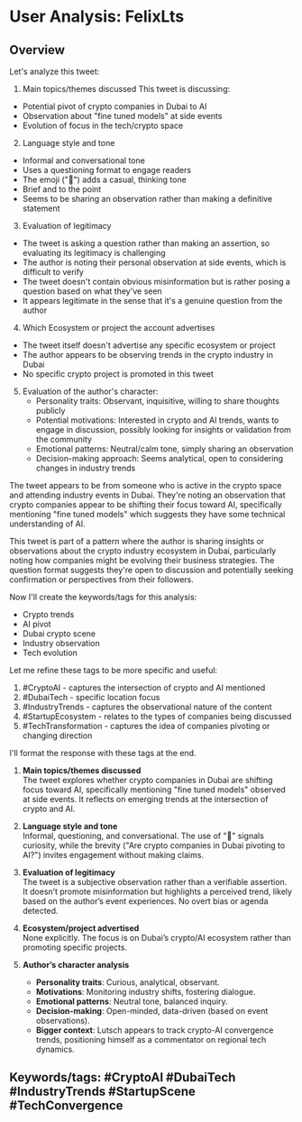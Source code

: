 # User Analysis: FelixLts

## Overview

<think>
Let's analyze this tweet:

1. Main topics/themes discussed
This tweet is discussing:
- Potential pivot of crypto companies in Dubai to AI
- Observation about "fine tuned models" at side events
- Evolution of focus in the tech/crypto space

2. Language style and tone
- Informal and conversational tone
- Uses a questioning format to engage readers
- The emoji ("🤔") adds a casual, thinking tone
- Brief and to the point
- Seems to be sharing an observation rather than making a definitive statement

3. Evaluation of legitimacy
- The tweet is asking a question rather than making an assertion, so evaluating its legitimacy is challenging
- The author is noting their personal observation at side events, which is difficult to verify
- The tweet doesn't contain obvious misinformation but is rather posing a question based on what they've seen
- It appears legitimate in the sense that it's a genuine question from the author

4. Which Ecosystem or project the account advertises
- The tweet itself doesn't advertise any specific ecosystem or project
- The author appears to be observing trends in the crypto industry in Dubai
- No specific crypto project is promoted in this tweet

5. Evaluation of the author's character:
   - Personality traits: Observant, inquisitive, willing to share thoughts publicly
   - Potential motivations: Interested in crypto and AI trends, wants to engage in discussion, possibly looking for insights or validation from the community
   - Emotional patterns: Neutral/calm tone, simply sharing an observation
   - Decision-making approach: Seems analytical, open to considering changes in industry trends

The tweet appears to be from someone who is active in the crypto space and attending industry events in Dubai. They're noting an observation that crypto companies appear to be shifting their focus toward AI, specifically mentioning "fine tuned models" which suggests they have some technical understanding of AI.

This tweet is part of a pattern where the author is sharing insights or observations about the crypto industry ecosystem in Dubai, particularly noting how companies might be evolving their business strategies. The question format suggests they're open to discussion and potentially seeking confirmation or perspectives from their followers.

Now I'll create the keywords/tags for this analysis:
- Crypto trends
- AI pivot
- Dubai crypto scene
- Industry observation
- Tech evolution

Let me refine these tags to be more specific and useful:
1. #CryptoAI - captures the intersection of crypto and AI mentioned
2. #DubaiTech - specific location focus
3. #IndustryTrends - captures the observational nature of the content
4. #StartupEcosystem - relates to the types of companies being discussed
5. #TechTransformation - captures the idea of companies pivoting or changing direction

I'll format the response with these tags at the end.
</think>

1. **Main topics/themes discussed**  
   The tweet explores whether crypto companies in Dubai are shifting focus toward AI, specifically mentioning "fine tuned models" observed at side events. It reflects on emerging trends at the intersection of crypto and AI.

2. **Language style and tone**  
   Informal, questioning, and conversational. The use of "🤔" signals curiosity, while the brevity ("Are crypto companies in Dubai pivoting to AI?") invites engagement without making claims.

3. **Evaluation of legitimacy**  
   The tweet is a subjective observation rather than a verifiable assertion. It doesn’t promote misinformation but highlights a perceived trend, likely based on the author’s event experiences. No overt bias or agenda detected.

4. **Ecosystem/project advertised**  
   None explicitly. The focus is on Dubai’s crypto/AI ecosystem rather than promoting specific projects.

5. **Author’s character analysis**  
   - **Personality traits**: Curious, analytical, observant.  
   - **Motivations**: Monitoring industry shifts, fostering dialogue.  
   - **Emotional patterns**: Neutral tone, balanced inquiry.  
   - **Decision-making**: Open-minded, data-driven (based on event observations).  
   - **Bigger context**: Lutsch appears to track crypto-AI convergence trends, positioning himself as a commentator on regional tech dynamics.

**Keywords/tags**: #CryptoAI #DubaiTech #IndustryTrends #StartupScene #TechConvergence
---
